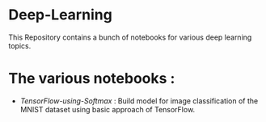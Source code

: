 # Deep-Learning
  This Repository contains a bunch of notebooks for various deep learning topics. 
  
# The various notebooks :
* *TensorFlow-using-Softmax* : Build model for image classification of the MNIST dataset using basic approach of TensorFlow.
